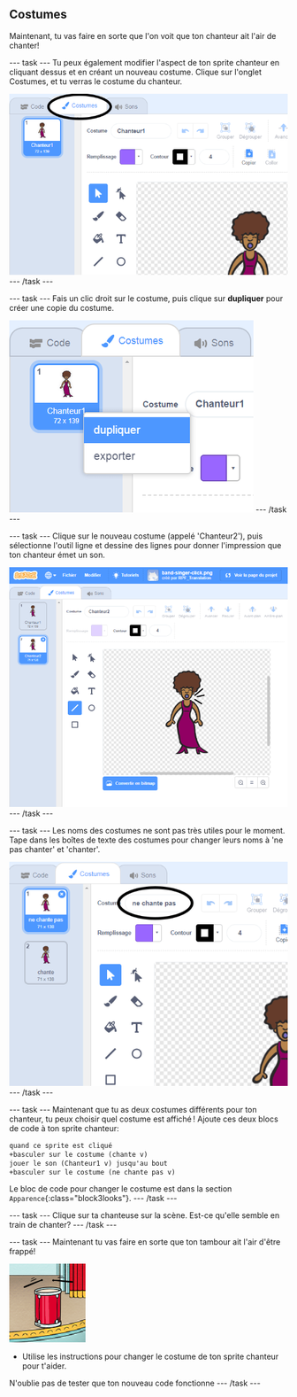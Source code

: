 ## Costumes

Maintenant, tu vas faire en sorte que l'on voit que ton chanteur ait l'air de chanter!

--- task --- Tu peux également modifier l'aspect de ton sprite chanteur en cliquant dessus et en créant un nouveau costume. Clique sur l'onglet Costumes, et tu verras le costume du chanteur.

![capture d'écran](images/band-singer-costume-annotated.png) --- /task ---

--- task --- Fais un clic droit sur le costume, puis clique sur **dupliquer** pour créer une copie du costume.

![capture d'écran](images/band-singer-duplicate.png) --- /task ---

--- task --- Clique sur le nouveau costume (appelé 'Chanteur2'), puis sélectionne l'outil ligne et dessine des lignes pour donner l'impression que ton chanteur émet un son.

![screenshot](images/band-singer-click.png) --- /task ---

--- task --- Les noms des costumes ne sont pas très utiles pour le moment. Tape dans les boîtes de texte des costumes pour changer leurs noms à 'ne pas chanter' et 'chanter'.

![capture d'écran](images/band-singer-name-annotated.png) --- /task ---

--- task --- Maintenant que tu as deux costumes différents pour ton chanteur, tu peux choisir quel costume est affiché ! Ajoute ces deux blocs de code à ton sprite chanteur:

```blocks3
quand ce sprite est cliqué
+basculer sur le costume (chante v)
jouer le son (Chanteur1 v) jusqu'au bout
+basculer sur le costume (ne chante pas v)
```

Le bloc de code pour changer le costume est dans la section `Apparence`{:class="block3looks"}. --- /task ---

--- task --- Clique sur ta chanteuse sur la scène. Est-ce qu'elle semble en train de chanter? --- /task ---

--- task --- Maintenant tu vas faire en sorte que ton tambour ait l'air d'être frappé!

![capture d'écran](images/band-drum-final.png)

- Utilise les instructions pour changer le costume de ton sprite chanteur pour t'aider.

N'oublie pas de tester que ton nouveau code fonctionne --- /task ---